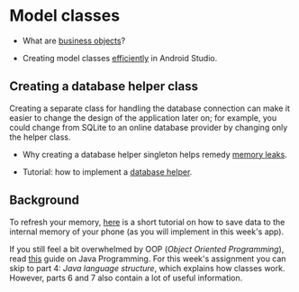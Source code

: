 # Model classes

- What are [business objects](https://en.wikipedia.org/wiki/Business_object)?

- Creating model classes [efficiently](http://stackoverflow.com/questions/14206434/android-do-we-have-to-manually-create-model-classes) in Android Studio.

## Creating a database helper class

Creating a separate class for handling the database connection can make it easier to change the design of the application later on; for example, you could change from SQLite to an online database provider by changing only the helper class.

- Why creating a database helper singleton helps remedy [memory leaks](http://www.androiddesignpatterns.com/2012/05/correctly-managing-your-sqlite-database.html).

- Tutorial: how to implement a [database helper](http://guides.codepath.com/android/local-databases-with-sqliteopenhelper).

## Background

To refresh your memory, [here](http://www.journaldev.com/9383/android-internal-storage-example-tutorial) is a short tutorial on how to save data to the internal memory of your phone (as you will implement in this week's app).

If you still feel a bit overwhelmed by OOP (*Object Oriented Programming*), read [this](http://www.vogella.com/tutorials/JavaIntroduction/article.html) guide on Java Programming. For this week's assignment you can skip to part 4: *Java language structure*, which explains how classes work. However, parts 6 and 7 also contain a lot of useful information.
